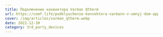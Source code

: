 ```yaml
---
title: Подключение конвектора Varman Qtherm
url: https://comf.life/podklyuchenie-konvektora-varmann-v-umnyj-dom-apple-home-alisa.html
cover: /img/articles/varman_qtherm.webp
date: 2022-12-30
category: 3rd_party_devices
---
```

